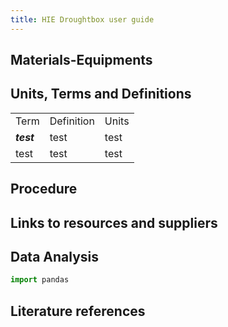 ```yaml
---
title: HIE Droughtbox user guide
---
```



## Materials-Equipments

## Units, Terms and Definitions




<table>
  <tr>
   <td>Term
   </td>
   <td>Definition
   </td>
   <td>Units
   </td>
  </tr>
  <tr>
   <td><strong><em>test</em></strong>
   </td>
   <td>test
   </td>
   <td>test
   </td>
  </tr>
  <tr>
   <td>test
   </td>
   <td>test
   </td>
   <td>test
   </td>
  </tr>
</table>



## Procedure

## Links to resources and suppliers

## Data Analysis

```python
import pandas
```

## Literature references

